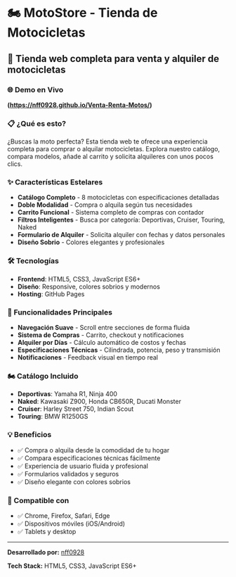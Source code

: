 # 🏍️ MotoStore - Tienda de Motocicletas
## 🚀 Tienda web completa para venta y alquiler de motocicletas

### 🌐 Demo en Vivo
**(https://nff0928.github.io/Venta-Renta-Motos/)**

### 📋 ¿Qué es esto?
¿Buscas la moto perfecta? Esta tienda web te ofrece una experiencia completa para comprar o alquilar motocicletas. Explora nuestro catálogo, compara modelos, añade al carrito y solicita alquileres con unos pocos clics.

### ✨ Características Estelares
- **Catálogo Completo** - 8 motocicletas con especificaciones detalladas
- **Doble Modalidad** - Compra o alquila según tus necesidades
- **Carrito Funcional** - Sistema completo de compras con contador
- **Filtros Inteligentes** - Busca por categoría: Deportivas, Cruiser, Touring, Naked
- **Formulario de Alquiler** - Solicita alquiler con fechas y datos personales
- **Diseño Sobrio** - Colores elegantes y profesionales

### 🛠️ Tecnologías
- **Frontend**: HTML5, CSS3, JavaScript ES6+
- **Diseño**: Responsive, colores sobrios y modernos
- **Hosting**: GitHub Pages

### 🎯 Funcionalidades Principales
- **Navegación Suave** - Scroll entre secciones de forma fluida
- **Sistema de Compras** - Carrito, checkout y notificaciones
- **Alquiler por Días** - Cálculo automático de costos y fechas
- **Especificaciones Técnicas** - Cilindrada, potencia, peso y transmisión
- **Notificaciones** - Feedback visual en tiempo real

### 🏍️ Catálogo Incluido
- **Deportivas**: Yamaha R1, Ninja 400
- **Naked**: Kawasaki Z900, Honda CB650R, Ducati Monster
- **Cruiser**: Harley Street 750, Indian Scout
- **Touring**: BMW R1250GS

### 💡 Beneficios
- ✅ Compra o alquila desde la comodidad de tu hogar
- ✅ Compara especificaciones técnicas fácilmente
- ✅ Experiencia de usuario fluida y profesional
- ✅ Formularios validados y seguros
- ✅ Diseño elegante con colores sobrios

### 📱 Compatible con
- ✅ Chrome, Firefox, Safari, Edge
- ✅ Dispositivos móviles (iOS/Android)
- ✅ Tablets y desktop

---

**Desarrollado por:** [nff0928](https://github.com/nff0928)

**Tech Stack:** HTML5, CSS3, JavaScript ES6+
